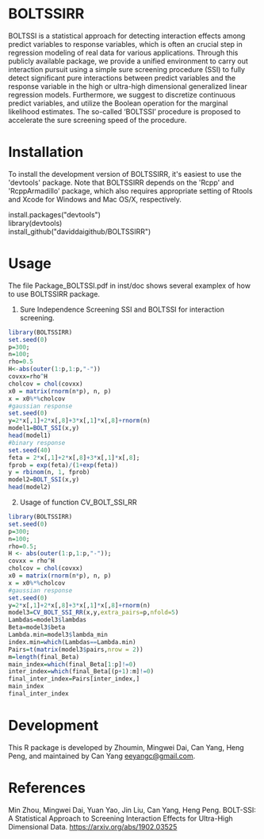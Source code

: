 # BOLTSSIRR
BOLTSSI is a statistical approach for detecting interaction effects among predict variables to response variables, which is often an crucial step in regression modeling of real data for various applications. Through this publicly available package, we provide a unified environment to carry out interaction pursuit using a simple sure screening procedure (SSI) to fully detect significant pure interactions between predict variables and the response variable in the high or ultra-high dimensional generalized linear regression models. Furthermore, we suggest to discretize continuous predict variables, and utilize the Boolean operation for the marginal likelihood estimates. The so-called ‘BOLTSSI’ procedure is proposed to accelerate the sure screening speed of the procedure.

Installation
=======
To install the development version of BOLTSSIRR, it's easiest to use the 'devtools' package. Note that BOLTSSIRR depends on the 'Rcpp' and 'RcppArmadillo' package, which also requires appropriate setting of Rtools and Xcode for Windows and Mac OS/X, respectively.

install.packages("devtools")  
library(devtools)  
install_github("daviddaigithub/BOLTSSIRR")  

Usage
=======

The file Package_BOLTSSI.pdf in inst/doc shows several examplex of how to use BOLTSSIRR package. 

1. Sure Independence Screening SSI and BOLTSSI for interaction screening.
```R
library(BOLTSSIRR)
set.seed(0) 
p=300;
n=100;
rho=0.5 
H<-abs(outer(1:p,1:p,"-")) 
covxx=rho^H
cholcov = chol(covxx)
x0 = matrix(rnorm(n*p), n, p) 
x = x0%*%cholcov
#gaussian response
set.seed(0) 
y=2*x[,1]+2*x[,8]+3*x[,1]*x[,8]+rnorm(n) 
model1=BOLT_SSI(x,y)
head(model1)
#binary response
set.seed(40)
feta = 2*x[,1]+2*x[,8]+3*x[,1]*x[,8]; 
fprob = exp(feta)/(1+exp(feta))
y = rbinom(n, 1, fprob) 
model2=BOLT_SSI(x,y)
head(model2)
```

2. Usage of function CV_BOLT_SSI_RR

```R
library(BOLTSSIRR)
set.seed(0)
p=300;
n=100;
rho=0.5;
H <- abs(outer(1:p,1:p,"-"));
covxx = rho^H
cholcov = chol(covxx)
x0 = matrix(rnorm(n*p), n, p)
x = x0%*%cholcov
#gaussian response
set.seed(0)
y=2*x[,1]+2*x[,8]+3*x[,1]*x[,8]+rnorm(n)
model3=CV_BOLT_SSI_RR(x,y,extra_pairs=p,nfold=5)
Lambdas=model3$lambdas
Beta=model3$beta
Lambda.min=model3$lambda_min
index.min=which(Lambdas==Lambda.min)
Pairs=t(matrix(model3$pairs,nrow = 2))
m=length(final_Beta)
main_index=which(final_Beta[1:p]!=0)
inter_index=which(final_Beta[(p+1):m]!=0)
final_inter_index=Pairs[inter_index,]
main_index
final_inter_index
```
Development 
=======
This R package is developed by Zhoumin, Mingwei Dai, Can Yang, Heng Peng, and maintained by Can Yang <eeyangc@gmail.com>.


References
=======
Min Zhou, Mingwei Dai, Yuan Yao, Jin Liu, Can Yang, Heng Peng. BOLT-SSI: A Statistical Approach to Screening Interaction Effects for Ultra-High Dimensional Data. https://arxiv.org/abs/1902.03525

